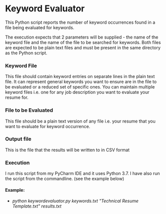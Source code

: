 # Keyword Evaluator

This Python script reports the number of keyword occurrences found in a file being evaluated for keywords.

The execution expects that 2 parameters will be supplied - the name of the keyword file and 
the name of the file to be searched for keywords. Both files are expected to be plain text files and 
must be present in the same directory as the Python script.

### Keyword File
This file should contain keyword entries on separate lines in the plain text file. It can represent general 
keywords you want to ensure are in the file to be evaluated or a reduced set of specific ones. You can 
maintain multiple keyword files i.e. one for any job description you want to evaluate your resume for.

### File to be Evaluated 
This file should be a plain text version of any file i.e. your resume that you want to evaluate for keyword
occurrence.

### Output file
This is the file that the results will be written to in CSV format

### Execution
I run this script from my PyCharm IDE and it uses Python 3.7. I have also run the script from the commandline.
(see the example below)

#### Example:
* _python keywordevaluator.py keywords.txt "Technical Resume Template.txt" results.txt_

